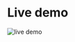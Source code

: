 # Live demo

![live demo](https://github.com/user-attachments/assets/aad3d8cb-6617-4053-9e11-b51443ff5590)
